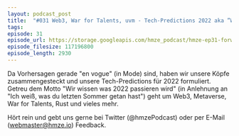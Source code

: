```yaml
---
layout: podcast_post
title:  "#031 Web3, War for Talents, uvm - Tech-Predictions 2022 aka ”Wir wissen was 2022 passieren wird”"
tags:
episode: 31
episode_url: https://storage.googleapis.com/hmze_podcast/hmze-ep31-forward.mp3
episode_filesize: 117196800
episode_length: 2930
---
```


Da Vorhersagen gerade "en vogue" (in Mode) sind, haben wir unsere Köpfe zusammengesteckt und unsere Tech-Predictions für 2022 formuliert. Getreu dem Motto "Wir wissen was 2022 passieren wird" (in Anlehnung an "Ich weiß, was du letzten Sommer getan hast") geht um Web3, Metaverse, War for Talents, Rust und vieles mehr.

Hört rein und gebt uns gerne bei Twitter (@hmzePodcast) oder per E-Mail (webmaster@hmze.io) Feedback.